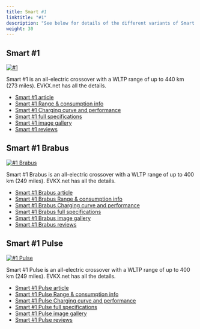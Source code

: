 ```yaml
---
title: Smart #1
linktitle: "#1"
description: "See below for details of the different variants of Smart #1"
weight: 30
---
```

## Smart #1

<a href="/models/smart/hash1/hash1/"><img src="https://media.evkx.net/multimedia/models/smart/hash1/hash1/main_1_st.jpg" class="img-fluid" alt="#1" ></a>

Smart #1 is an all-electric crossover with a WLTP range of up to 440 km (273 miles). EVKX.net has all the details. 

- [Smart #1 article](/models/smart/hash1/hash1/)
- [Smart #1 Range & consumption info](/models/smart/hash1/hash1/rangeandconsumption)
- [Smart #1 Charging curve and performance](/models/smart/hash1/hash1/chargingcurve)
- [Smart #1 full specifications](/models/smart/hash1/hash1/specifications)
- [Smart #1 image gallery](/models/smart/hash1/hash1/gallery)
- [Smart #1 reviews](/models/smart/hash1/hash1/reviews)

## Smart #1 Brabus

<a href="/models/smart/hash1/hash1_brabus/"><img src="https://media.evkx.net/multimedia/models/smart/hash1/hash1_brabus/main_1_st.jpg" class="img-fluid" alt="#1 Brabus" ></a>

Smart #1 Brabus is an all-electric crossover with a WLTP range of up to 400 km (249 miles). EVKX.net has all the details. 

- [Smart #1 Brabus article](/models/smart/hash1/hash1_brabus/)
- [Smart #1 Brabus Range & consumption info](/models/smart/hash1/hash1_brabus/rangeandconsumption)
- [Smart #1 Brabus Charging curve and performance](/models/smart/hash1/hash1_brabus/chargingcurve)
- [Smart #1 Brabus full specifications](/models/smart/hash1/hash1_brabus/specifications)
- [Smart #1 Brabus image gallery](/models/smart/hash1/hash1_brabus/gallery)
- [Smart #1 Brabus reviews](/models/smart/hash1/hash1_brabus/reviews)

## Smart #1 Pulse

<a href="/models/smart/hash1/hash1_pulse/"><img src="https://media.evkx.net/multimedia/models/smart/hash1/hash1_pulse/main_1_st.jpg" class="img-fluid" alt="#1 Pulse" ></a>

Smart #1 Pulse is an all-electric crossover with a WLTP range of up to 400 km (249 miles). EVKX.net has all the details. 

- [Smart #1 Pulse article](/models/smart/hash1/hash1_pulse/)
- [Smart #1 Pulse Range & consumption info](/models/smart/hash1/hash1_pulse/rangeandconsumption)
- [Smart #1 Pulse Charging curve and performance](/models/smart/hash1/hash1_pulse/chargingcurve)
- [Smart #1 Pulse full specifications](/models/smart/hash1/hash1_pulse/specifications)
- [Smart #1 Pulse image gallery](/models/smart/hash1/hash1_pulse/gallery)
- [Smart #1 Pulse reviews](/models/smart/hash1/hash1_pulse/reviews)

